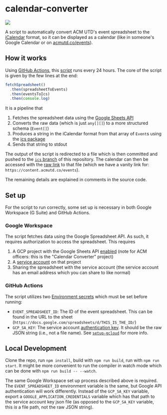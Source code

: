 # calendar-converter
![](https://github.com/acmutd/calendar-converter/actions/workflows/refresh.yml/badge.svg)

A script to automatically convert ACM UTD's event spreadsheet to the [iCalendar](https://wikipedia.org/wiki/ICalendar) format, so it can be displayed as a calendar (like in someone's Google Calendar or on [acmutd.co/events](https://acmutd.co/events)).

## How it works
Using [GitHub Actions](./.github/workflows/refresh.yml), this [script](./src/index.ts) runs every 24 hours. The core of the script is given by the few lines at the end:
```ts
fetchSpreadsheet()
  .then(spreadsheetToEvents)
  .then(eventsToIcs)
  .then(console.log)
```
It is a pipeline that

1. Fetches the spreadsheet data using the [Google Sheets API](https://developers.google.com/sheets/api/reference/rest/v4/spreadsheets/get)
2. Converts the raw data (which is just `any[][]`) to a more structured schema (`Event[]`)
3. Produces a string in the iCalendar format from that array of `Event`s using the [ics package](https://www.npmjs.com/package/ics)
4. Sends that string to stdout

The output of the script is redirected to a file which is then committed and pushed to the [`ics` branch](https://github.com/acmutd/calendar-converter/tree/ics) of this repository. The calendar can then be accessed with the [raw link](https://raw.githubusercontent.com/acmutd/calendar-converter/ics/calendar.ics) to that file (which we have a vanity link for: `https://content.acmutd.co/events`).

The remaining details are explained in comments in the source code.

## Set up
For the script to run correctly, some set up is necessary in both Google Workspace (G Suite) and GitHub Actions.

### Google Workspace
The script fetches data using the Google Spreadsheet API. As such, it requires authorization to access the spreadsheet. This requires

1. A GCP project with the Google Sheets API [enabled](https://cloud.google.com/endpoints/docs/openapi/enable-api) (note for ACM officers: this is the "Calendar Converter" project)
2. A [service account](https://cloud.google.com/iam/docs/service-accounts) on that project
3. Sharing the spreadsheet with the service account (the service account has an email address which you can share to like normal)

### GitHub Actions
The script utilizes two [Environment secrets](https://docs.github.com/en/actions/reference/encrypted-secrets) which must be set before running: 

* `EVENT_SPREADSHEET_ID`: The ID of the event spreadsheet. This can be found in the URL to the sheet (`https://docs.google.com/spreadsheets/d/THIS_IS_THE_ID/`)
* `GCP_SA_KEY`: The service account [authentication key](https://cloud.google.com/iam/docs/creating-managing-service-account-keys#creating_service_account_keys). It should be the raw JSON string (i.e., not a file name). See [`setup-gcloud`](https://github.com/google-github-actions/setup-gcloud) for more info.

## Local Development
Clone the repo, run `npm install`, build with `npm run build`, run with `npm run start`. It might be more convenient to run the compiler in watch mode which can be done with `npm run build -- --watch`.

The same Google Workspace set up process described above is required. The `EVENT_SPREADSHEET_ID` environment variable is the same, but Google API authentication will work differently. Instead of the `GCP_SA_KEY` variable, export a `GOOGLE_APPLICATION_CREDENTIALS` variable which has that path to the service account key json file (as opposed to the `GCP_SA_KEY` variable, this _is_ a file path, not the raw JSON string).
